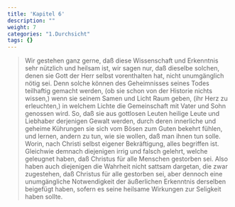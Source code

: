 ```yaml
---
title: 'Kapitel 6'
description: ""
weight: 7
categories: "1.Durchsicht"
tags: {}
---
```



> Wir gestehen ganz gerne, daß diese Wissenschaft
> und Erkenntnis sehr nützlich und heilsam ist, wir
> sagen nur, daß dieselbe solchen, denen sie Gott der
> Herr selbst vorenthalten hat, nicht unumgänglich
> nötig sei. Denn solche können des Geheimnisses
> seines Todes teilhaftig gemacht werden, (ob sie<!-- seite 32 -->
> schon von der Historie nichts wissen,) wenn sie seinem
> Samen und Licht Raum geben, (ihr Herz zu erleuchten,)
> in welchem Lichte die Gemeinschaft mit
> Vater und Sohn genossen wird. So, daß sie aus
> gottlosen Leuten heilige Leute und Liebhaber derjenigen
> Gewalt werden, durch deren innerliche und
> geheime Kührungen sie sich vom Bösen zum Guten
> bekehrt fühlen, und lernen, andern zu tun,
> wie sie wollen, daß man ihnen tun solle. Worin,
> nach Christi selbst eigener Bekräftigung,
> alles begriffen ist. Gleichwie demnach diejenigen
> irrig und falsch gelehrt, welche geleugnet haben,
> daß Christus für alle Menschen gestorben sei. Also
> haben auch diejenigen die Wahrheit nicht sattsam
> dargetan, die zwar zugestehen, daß Christus
> für alle gestorben sei, aber dennoch eine unumgängliche
> Notwendigkeit der äußerlichen Erkenntnis
> derselben beigefügt haben, sofern es seine
> heilsame Wirkungen zur Seligkeit haben sollte.